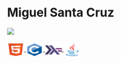 # Miguel Santa Cruz

<div>
  <a href="https://github.com/MiguelSantaCruz">
  <img height="180em" src="https://github-readme-stats.vercel.app/api?username=MiguelSantaCruz&show_icons=true&theme=chartreuse-dark&include_all_commits=true&count_private=true"/>
</div>
  
<div style="display: inline_block"><br>
  <img align="center" alt="Miguel-HTML" height="30" width="40" src="https://raw.githubusercontent.com/devicons/devicon/master/icons/html5/html5-original.svg">
  <img align="center" alt="Miguel-C" height="30" width="40" src="https://github.com/devicons/devicon/blob/master/icons/c/c-original.svg">
  <img align="center" alt="Miguel-haskell" height="30" width="40" src="https://github.com/devicons/devicon/blob/master/icons/haskell/haskell-original.svg">
  <img align="center" alt="Miguel-Java" height="30" width="40" src="https://github.com/devicons/devicon/blob/master/icons/java/java-original.svg">
</div>
